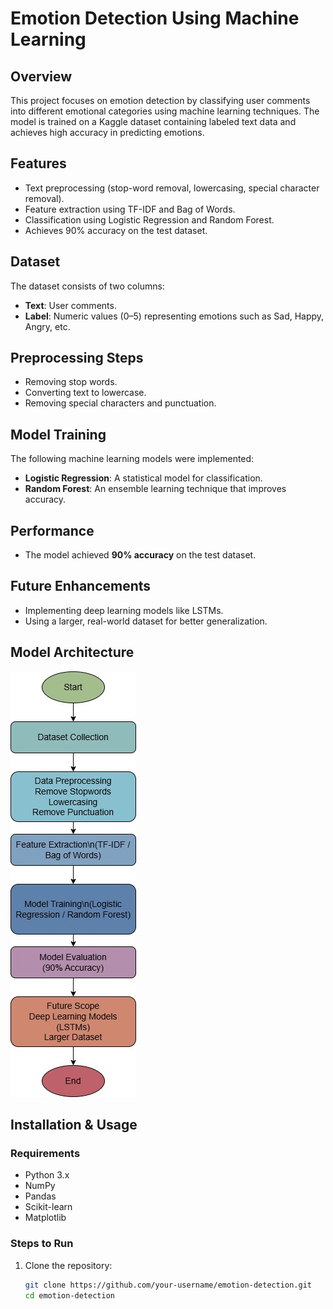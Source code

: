 # Emotion Detection Using Machine Learning  

## Overview  
This project focuses on emotion detection by classifying user comments into different emotional categories using machine learning techniques. The model is trained on a Kaggle dataset containing labeled text data and achieves high accuracy in predicting emotions.  

## Features  
- Text preprocessing (stop-word removal, lowercasing, special character removal).  
- Feature extraction using TF-IDF and Bag of Words.  
- Classification using Logistic Regression and Random Forest.  
- Achieves 90% accuracy on the test dataset.  

## Dataset  
The dataset consists of two columns:  
- **Text**: User comments.  
- **Label**: Numeric values (0–5) representing emotions such as Sad, Happy, Angry, etc.  

## Preprocessing Steps  
- Removing stop words.  
- Converting text to lowercase.  
- Removing special characters and punctuation.  

## Model Training  
The following machine learning models were implemented:  
- **Logistic Regression**: A statistical model for classification.  
- **Random Forest**: An ensemble learning technique that improves accuracy.  

## Performance  
- The model achieved **90% accuracy** on the test dataset.  

## Future Enhancements  
- Implementing deep learning models like LSTMs.  
- Using a larger, real-world dataset for better generalization.

## Model Architecture
![Emotion Detection Model](https://raw.githubusercontent.com/cs-arnab/Emotion-Detection-Using-Machine-Learning/main/Diagram.jpg)


## Installation & Usage  
### Requirements  
- Python 3.x  
- NumPy  
- Pandas  
- Scikit-learn  
- Matplotlib  

### Steps to Run  
1. Clone the repository:  
   ```bash
   git clone https://github.com/your-username/emotion-detection.git
   cd emotion-detection
